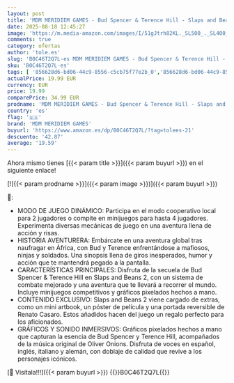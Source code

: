 ```yaml
---
layout: post
title: 'MDM MERIDIEM GAMES - Bud Spencer & Terence Hill - Slaps and Beans 2 - PS4'
date: 2025-08-18 12:45:27
image: 'https://m.media-amazon.com/images/I/51gJtrh82KL._SL500_._SL400_.jpg'
comments: true
category: ofertas
author: 'tole.es'
slug: 'B0C46T2Q7L-es MDM MERIDIEM GAMES - Bud Spencer & Terence Hill - Slaps...'
sku: 'B0C46T2Q7L-es'
tags: [ '856628d6-bd06-44c9-8556-c5cb75f77e2b_0','856628d6-bd06-44c9-8556-c5cb75f77e2b_7801','Arborist Merchandising Root','Hardware y juegos para PlayStation 4','Juegos PS4','Juegos para PlayStation 4','Self Service','Special Features Stores','Videojuegos','mdm meridiem games','ps4','🇪🇸', ]
actualPrice: 19.99 EUR
currency: EUR
price: 19.99
comparePrice: 34.99 EUR
prodname: 'MDM MERIDIEM GAMES - Bud Spencer & Terence Hill - Slaps and Beans 2 - PS4'
country: 'es'
flag: '🇪🇸'
brand: 'MDM MERIDIEM GAMES'
buyurl: 'https://www.amazon.es/dp/B0C46T2Q7L/?tag=tolees-21'
descuento: '42.87'
average: '19.59'
---
```


Ahora mismo tienes [{{< param title >}}]({{< param buyurl >}}) en el siguiente enlace!

[![{{< param prodname >}}]({{< param image >}})]({{< param buyurl >}})

🔎:

- MODO DE JUEGO DINÁMICO: Participa en el modo cooperativo local para 2 jugadores o compite en minijuegos para hasta 4 jugadores. Experimenta diversas mecánicas de juego en una aventura llena de acción y risas.
- HISTORIA AVENTURERA: Embárcate en una aventura global tras naufragar en África, con Bud y Terence enfrentándose a mafiosos, ninjas y soldados. Una sinopsis llena de giros inesperados, humor y acción que te mantendrá pegado a la pantalla.
- CARACTERÍSTICAS PRINCIPALES: Disfruta de la secuela de Bud Spencer & Terence Hill en Slaps and Beans 2, con un sistema de combate mejorado y una aventura que te llevará a recorrer el mundo. Incluye minijuegos competitivos y gráficos pixelados hechos a mano.
- CONTENIDO EXCLUSIVO: Slaps and Beans 2 viene cargado de extras, como un mini artbook, un póster de película y una portada reversible de Renato Casaro. Estos añadidos hacen del juego un regalo perfecto para los aficionados.
- GRÁFICOS Y SONIDO INMERSIVOS: Gráficos pixelados hechos a mano que capturan la esencia de Bud Spencer y Terence Hill, acompañados de la música original de Oliver Onions. Disfruta de voces en español, inglés, italiano y alemán, con doblaje de calidad que revive a los personajes icónicos.

[🛒 Visítala!!!]({{< param buyurl >}})
{{<world>}}B0C46T2Q7L{{</world>}}
